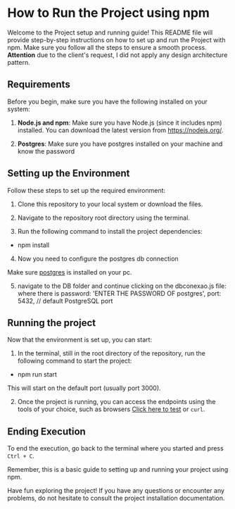 # How to Run the Project using npm

Welcome to the Project setup and running guide! This README file will provide step-by-step instructions on how to set up and run the Project with npm. Make sure you follow all the steps to ensure a smooth process.
**Attention** due to the client's request, I did not apply any design architecture pattern.

## Requirements

Before you begin, make sure you have the following installed on your system:

1. **Node.js and npm**: Make sure you have Node.js (since it includes npm) installed. You can download the latest version from https://nodejs.org/.



3. **Postgres**: Make sure you have postgres installed on your machine and know the password
## Setting up the Environment

Follow these steps to set up the required environment:

1. Clone this repository to your local system or download the files.

2. Navigate to the repository root directory using the terminal.

3. Run the following command to install the project dependencies:
 * npm install
4. Now you need to configure the postgres db connection

Make sure [postgres](https://www.postgresql.org/download/) is installed on your pc.

5. navigate to the DB folder and continue clicking on the dbconexao.js file: where there is password: 'ENTER THE PASSWORD OF postgres', port: 5432, // default PostgreSQL port

## Running the project

Now that the environment is set up, you can start:

1. In the terminal, still in the root directory of the repository, run the following command to start the project:
 * npm run start

This will start on the default port (usually port 3000).

2. Once the project is running, you can access the endpoints using the tools of your choice, such as browsers [Click here to test](http://localhost:3000/) or `curl`.

## Ending Execution

To end the execution, go back to the terminal where you started and press `Ctrl + C`.

Remember, this is a basic guide to setting up and running your project using npm.

Have fun exploring the project! If you have any questions or encounter any problems, do not hesitate to consult the project installation documentation.
